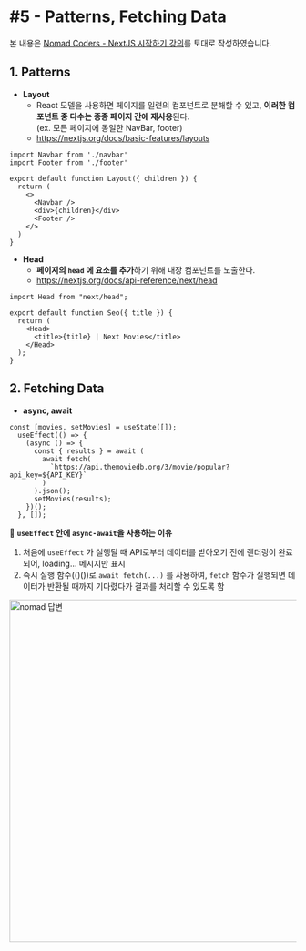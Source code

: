 # #5 - Patterns, Fetching Data
본 내용은 [Nomad Coders - NextJS 시작하기 강의](https://nomadcoders.co/nextjs-fundamentals)를 토대로 작성하였습니다.
## 1. Patterns
- **Layout**
  - React 모델을 사용하면 페이지를 일련의 컴포넌트로 분해할 수 있고, **이러한 컴포넌트 중 다수는 종종 페이지 간에 재사용**된다. <br>(ex. 모든 페이지에 동일한 NavBar, footer)
  - https://nextjs.org/docs/basic-features/layouts
```
import Navbar from './navbar'
import Footer from './footer'
 
export default function Layout({ children }) {
  return (
    <>
      <Navbar />
      <div>{children}</div>
      <Footer />
    </>
  )
}
```

- **Head**
  - **페이지의 `head` 에 요소를 추가**하기 위해 내장 컴포넌트를 노출한다.
  - https://nextjs.org/docs/api-reference/next/head
```
import Head from "next/head";

export default function Seo({ title }) {
  return (
    <Head>
      <title>{title} | Next Movies</title>
    </Head>
  );
}
```

## 2. Fetching Data
- **async, await**
```
const [movies, setMovies] = useState([]);
  useEffect(() => {
    (async () => {
      const { results } = await (
        await fetch(
          `https://api.themoviedb.org/3/movie/popular?api_key=${API_KEY}`
        )
      ).json();
      setMovies(results);
    })();
  }, []);
```

🤔 **`useEffect` 안에 `async-await`을 사용하는 이유**
1. 처음에 `useEffect` 가 실행될 때 API로부터 데이터를 받아오기 전에 렌더링이 완료되어, loading... 메시지만 표시
2. 즉시 실행 함수(()())로 `await fetch(...)` 를 사용하여, `fetch` 함수가 실행되면 데이터가 반환될 때까지 기다렸다가 결과를 처리할 수 있도록 함

<img width="602" alt="nomad 답변" src="https://github.com/likeyeon/TIL/assets/94125863/80335527-fd25-48e2-a5f6-262e447e30c8">
